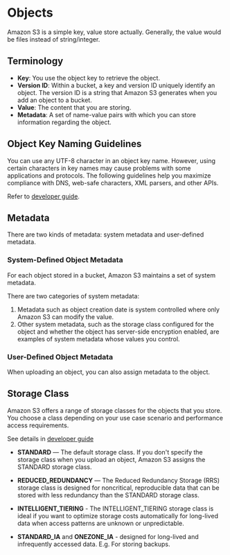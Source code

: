 # Objects
Amazon S3 is a simple key, value store actually. Generally, the value would be files instead of string/integer.

## Terminology
- **Key**: You use the object key to retrieve the object.
- **Version ID**: Within a bucket, a key and version ID uniquely identify an object. The version ID is a string that Amazon S3 generates when you add an object to a bucket.
- **Value**: The content that you are storing.
- **Metadata**: A set of name-value pairs with which you can store information regarding the object.

## Object Key Naming Guidelines
You can use any UTF-8 character in an object key name. However, using certain characters in key names may cause problems with some applications and protocols. The following guidelines help you maximize compliance with DNS, web-safe characters, XML parsers, and other APIs.

Refer to [developer guide](https://docs.aws.amazon.com/AmazonS3/latest/dev/UsingMetadata.html).

## Metadata
There are two kinds of metadata: system metadata and user-defined metadata.

### System-Defined Object Metadata
For each object stored in a bucket, Amazon S3 maintains a set of system metadata.

There are two categories of system metadata:

1. Metadata such as object creation date is system controlled where only Amazon S3 can modify the value.
2. Other system metadata, such as the storage class configured for the object and whether the object has server-side encryption enabled, are examples of system metadata whose values you control.

### User-Defined Object Metadata
When uploading an object, you can also assign metadata to the object. 

## Storage Class
Amazon S3 offers a range of storage classes for the objects that you store. You choose a class depending on your use case scenario and performance access requirements.

See details in [developer guide](https://docs.aws.amazon.com/AmazonS3/latest/dev/storage-class-intro.html)

- **STANDARD** — The default storage class. If you don't specify the storage class when you upload an object, Amazon S3 assigns the STANDARD storage class.

- **REDUCED_REDUNDANCY** — The Reduced Redundancy Storage (RRS) storage class is designed for noncritical, reproducible data that can be stored with less redundancy than the STANDARD storage class.

- **INTELLIGENT_TIERING** - The INTELLIGENT_TIERING storage class is ideal if you want to optimize storage costs automatically for long-lived data when access patterns are unknown or unpredictable.

- **STANDARD_IA** and **ONEZONE_IA** - designed for long-lived and infrequently accessed data. E.g. For storing backups.
